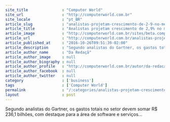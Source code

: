 ```yaml
---
site_title               : "Computer World"
site_url                 : "http://computerworld.com.br"
site_locale              : "pt_BR"
article_slug             : "analistas-projetam-crescimento-de-2-9-no-mercado-brasileiro-de-ti-em-2017"
article_title            : "Analistas projetam crescimento de 2,9% no mercado brasileiro de TI em 2017"
article_image            : "http://computerworld.com.br/sites/beta.computerworld.com.br/files/news_articles/grafico.jpg"
article_url              : "http://computerworld.com.br/analistas-projetam-crescimento-de-29-no-mercado-brasileiro-de-ti-em-2017"
article_published_at     : "2016-10-26T09:51:39-02:00"
article_description      : "Segundo analistas do Gartner, os gastos totais no setor devem somar R$ 236,1 bilhões, com destaque para a área de software e serviços..."
article_author_name      : "Da Redaçã"
article_author_image     : null
article_author_biography : null
article_author_profile   : "http://computerworld.com.br/autor/da-redacao"
article_author_facebook  : null
article_author_twitter   : null
category                 : ['business']
tags                     : ['Computer World']
permalink                : "/:categories/analistas-projetam-crescimento-de-2-9-no-mercado-brasileiro-de-ti-em-2017/"
layout                   : post
---
```


Segundo analistas do Gartner, os gastos totais no setor devem somar R$ 236,1 bilhões, com destaque para a área de software e serviços...
